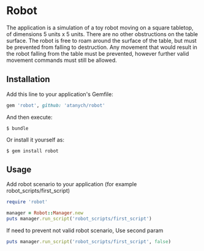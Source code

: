 # Robot

The application is a simulation of a toy robot moving on a square tabletop, of dimensions 5 units x 5 units. There are no other obstructions on the table surface. The robot is free to roam around the surface of the table, but must be prevented from falling to destruction. Any movement that would result in the robot falling from the table must be prevented, however further valid movement commands must still be allowed.


## Installation

Add this line to your application's Gemfile:

```ruby
gem 'robot', github: 'atanych/robot'
```

And then execute:

    $ bundle

Or install it yourself as:

    $ gem install robot

## Usage
Add robot scenario to your application (for example robot_scripts/first_script)

```ruby
require 'robot'

manager = Robot::Manager.new
puts manager.run_script('robot_scripts/first_script')
```

If need to prevent not valid robot scenario, Use second param
```ruby
puts manager.run_script('robot_scripts/first_script', false)
```